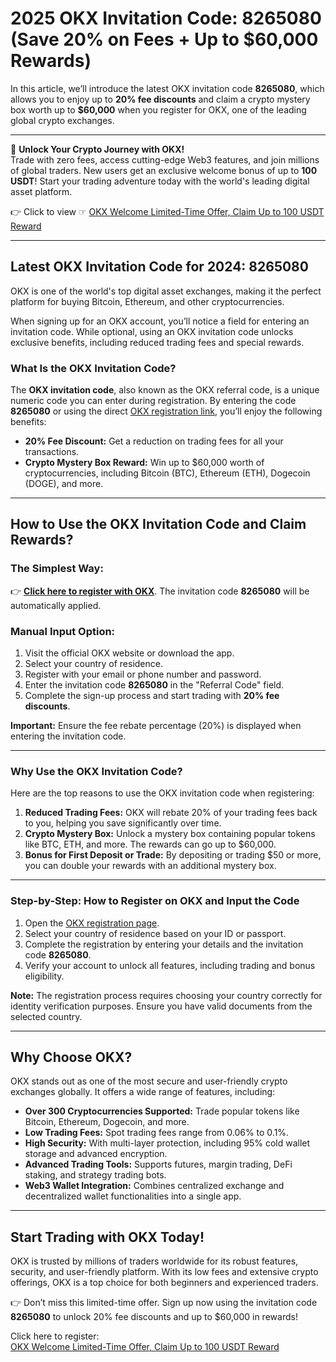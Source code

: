 # 2025 OKX Invitation Code: 8265080 (Save 20% on Fees + Up to $60,000 Rewards)

In this article, we’ll introduce the latest OKX invitation code **8265080**, which allows you to enjoy up to **20% fee discounts** and claim a crypto mystery box worth up to **$60,000** when you register for OKX, one of the leading global crypto exchanges.

---

🚀 **Unlock Your Crypto Journey with OKX!**  
Trade with zero fees, access cutting-edge Web3 features, and join millions of global traders. New users get an exclusive welcome bonus of up to **100 USDT**! Start your trading adventure today with the world's leading digital asset platform.  

👉 Click to view ☞ [OKX Welcome Limited-Time Offer, Claim Up to 100 USDT Reward](https://bit.ly/OKXe)

---

## Latest OKX Invitation Code for 2024: 8265080

OKX is one of the world's top digital asset exchanges, making it the perfect platform for buying Bitcoin, Ethereum, and other cryptocurrencies.

When signing up for an OKX account, you’ll notice a field for entering an invitation code. While optional, using an OKX invitation code unlocks exclusive benefits, including reduced trading fees and special rewards.

### What Is the OKX Invitation Code?

The **OKX invitation code**, also known as the OKX referral code, is a unique numeric code you can enter during registration. By entering the code **8265080** or using the direct [OKX registration link](https://bit.ly/OKXe), you’ll enjoy the following benefits:
- **20% Fee Discount:** Get a reduction on trading fees for all your transactions.
- **Crypto Mystery Box Reward:** Win up to $60,000 worth of cryptocurrencies, including Bitcoin (BTC), Ethereum (ETH), Dogecoin (DOGE), and more.

---

## How to Use the OKX Invitation Code and Claim Rewards?

### The Simplest Way:
👉 **[Click here to register with OKX](https://bit.ly/OKXe)**. The invitation code **8265080** will be automatically applied.

### Manual Input Option:
1. Visit the official OKX website or download the app.
2. Select your country of residence.
3. Register with your email or phone number and password.
4. Enter the invitation code **8265080** in the "Referral Code" field.
5. Complete the sign-up process and start trading with **20% fee discounts**.

**Important:** Ensure the fee rebate percentage (20%) is displayed when entering the invitation code.

---

### Why Use the OKX Invitation Code?

Here are the top reasons to use the OKX invitation code when registering:

1. **Reduced Trading Fees:** OKX will rebate 20% of your trading fees back to you, helping you save significantly over time.
2. **Crypto Mystery Box:** Unlock a mystery box containing popular tokens like BTC, ETH, and more. The rewards can go up to $60,000.
3. **Bonus for First Deposit or Trade:** By depositing or trading $50 or more, you can double your rewards with an additional mystery box.

---

### Step-by-Step: How to Register on OKX and Input the Code

1. Open the [OKX registration page](https://bit.ly/OKXe).
2. Select your country of residence based on your ID or passport.
3. Complete the registration by entering your details and the invitation code **8265080**.
4. Verify your account to unlock all features, including trading and bonus eligibility.

**Note:** The registration process requires choosing your country correctly for identity verification purposes. Ensure you have valid documents from the selected country.

---

## Why Choose OKX?

OKX stands out as one of the most secure and user-friendly crypto exchanges globally. It offers a wide range of features, including:

- **Over 300 Cryptocurrencies Supported:** Trade popular tokens like Bitcoin, Ethereum, Dogecoin, and more.
- **Low Trading Fees:** Spot trading fees range from 0.06% to 0.1%.
- **High Security:** With multi-layer protection, including 95% cold wallet storage and advanced encryption.
- **Advanced Trading Tools:** Supports futures, margin trading, DeFi staking, and strategy trading bots.
- **Web3 Wallet Integration:** Combines centralized exchange and decentralized wallet functionalities into a single app.

---

## Start Trading with OKX Today!

OKX is trusted by millions of traders worldwide for its robust features, security, and user-friendly platform. With its low fees and extensive crypto offerings, OKX is a top choice for both beginners and experienced traders.

👉 Don’t miss this limited-time offer. Sign up now using the invitation code **8265080** to unlock 20% fee discounts and up to $60,000 in rewards!  

Click here to register:  
[OKX Welcome Limited-Time Offer, Claim Up to 100 USDT Reward](https://bit.ly/OKXe)
